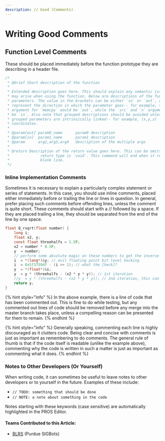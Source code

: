 ```yaml
---
description: // Good (Comments)
---
```


# Writing Good Comments

## Function Level Comments

These should be placed immediately before the function prototype they are describing in a header file.

```c
/*
 * @brief Short description of the function
 * 
 * Extended description goes here. This should explain any semantic issues that
 * may arise when using the function. Below are descriptions of the function 
 * parameters. The value in the brackets can be either `in` or `out`, and 
 * represent the direction in which the parameter goes-- for example, the `dest`
 * argument for `memcpy` would be `out`, while the `src` and `n` arguments would
 * be `in`. Also note that grouped descriptions should be avoided unless the
 * grouped parameters are intrinsically linked-- for example, (x,y,z)
 * coordinates.
 * 
 * @param[out] param0_name      param0 description
 * @param[in]  param1_name      param1 description
 * @param      arg2,arg3,arg4   description of the multiple args
 * 
 * @return Description of the return value goes here. This can be omitted if the
 *              return type is `void`. This command will end when it reaches a
 *              blank line.
 */
```

### Inline Implementation Comments

Sometimes it is necessary to explain a particularly complex statement or series of statements. In this case, you should use inline comments, placed either immediately before or trailing the line or lines in question. In general, prefer placing such comments before offending lines, unless the comment is quite short. These comments should start with a // followed by a space. If they are placed trailing a line, they should be separated from the end of the line by one space.

```c
float Q_rsqrt(float number) { 
    long i;
    float x2, y; 
    const float threehalfs = 1.5F; 
    x2 = number * 0.5F; 
    y  = number;
    // perform some absolute magic on these numbers to get the inverse square root
    i  = *(long*)&y; // evil floating point bit level hacking 
    i  = 0x5f3759df - (i >> 1); // what the [heck]? 
    y  = *(float*)&i;
    y  = y * (threehalfs - (x2 * y * y)); // 1st iteration 
    //y  = y * (threehalfs - (x2 * y * y)); // 2nd iteration, this can be removed 
    return y; 
}
```

{% hint style="info" %}
In the above example, there is a line of code that has been commented out. This is fine to do while testing, but any commented out lines of code should be removed before any merge into the master branch takes place, unless a compelling reason can be presented for them to remain.
{% endhint %}

{% hint style="info" %}
Generally speaking, commenting each line is highly discouraged as it clutters code. Being clear and concise with comments is just as important as remembering to do comments. The general rule of thumb is that if the code itself is readable (unlike the example above), commenting why the code is written in such a matter is just as important as commenting what it does.&#x20;
{% endhint %}

### Notes to Other Developers (Or Yourself)

When writing code, it can sometimes be useful to leave notes to other developers or to yourself in the future. Examples of these include:

* `// TODO: something that should be done`
* `// NOTE: a note about something in the code`

Notes starting with these keywords (case sensitive) are automatically highlighted in the PROS Editor.

#### Teams Contributed to this Article:

* [BLRS](https://purduesigbots.com/) (Purdue SIGBots)

